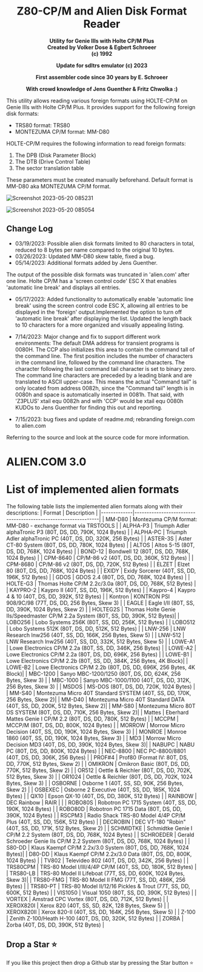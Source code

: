 <div align="center">

# Z80-CP/M and Alien Disk Format Reader

**Utility for Genie IIIs with Holte CP/M Plus**\
**Created by Volker Dose & Egbert Schroeer**\
**(c) 1992**

**Update for sdltrs emulator (c) 2023**

**First assembler code since 30 years by E. Schroeer**

**With crowd knowledge of Jens Guenther & Fritz Chwolka :)**

</div>

This utility allows reading various foreign formats using HOLTE-CP/M on Genie IIIs with Holte CP/M Plus. It provides support for the following foreign disk formats:

- TRS80 format: TRS80
- MONTEZUMA CP/M format: MM-D80

HOLTE-CP/M requires the following information to read foreign formats:

1. The DPB (Disk Parameter Block)
2. The DTB (Drive Control Table)
3. The sector translation table

These parameters must be created manually beforehand.
Default format is MM-D80 aka MONTEZUMA CP/M format.

![Screenshot 2023-05-20 085231](https://github.com/Egbert-Azure/Z80-CP-M-format-reader/assets/55332675/fdabdd6e-a530-444a-bb07-06de9e116463)

![Screenshot 2023-05-20 085054](https://github.com/Egbert-Azure/Z80-CP-M-format-reader/assets/55332675/4bf05a34-fb91-4186-9c38-c7e0487ab310)

## Change Log

- 03/19/2023: Possible alien disk formats limited to 80 characters in total, reduced to 8 bytes per name compared to the original 10 bytes.
- 03/26/2023: Updated MM-D80 skew table, fixed a bug.
- 05/14/2023: Additional formats added by Jens Guenther.

The output of the possible disk formats was truncated in 'alien.com' after one line. Holte CP/M has a 'screen control code' ESC X that enables 'automatic line break' and displays all entries.

- 05/17/2023: Added functionality to automatically enable 'automatic line break' using the screen control code ESC X, allowing all entries to be displayed in the 'foreign' output.Implemented the option to turn off 'automatic line break' after displaying the list. Updated the length back to 10 characters for a more organized and visually appealing listing.

- 7/14/2023: Major change and fix to support different work environments: The default DMA address for transient programs is 0080H. The CCP also initializes this area to contain the command tall of the command line. The first position includes the number of characters in the command line, followed by the command line characters. The character following the last command tail character is set to binary zero. The command line characters are preceded by a leading blank and are translated to ASCII upper-case. This means the actual "Command tail" is only located from address 0082h, since the "Command tail" length is in 0080h and space is automatically inserted in 0081h. That said, with 'Z3PLUS' xtail equ 0082h and with 'CCP' would be xtail equ 0080h KUDOs to Jens Guenther for finding this out and reporting.

- 7/15/2023: bug fixes and update of readme.md; rebranding foreign.com to alien.com

Referring to the source and look at the source code for more information.

# ALIEN.COM 3.0

 # List of implemented alien formats

The following table lists the implemented alien formats along with their descriptions:
| Format      | Description                                                   |
|-------------|---------------------------------------------------------------|
| MM-D80      | Montezuma CP/M format: MM-D80 - exchange format via TRSTOOLS    |
| ALPHA-P3    | Triumph Adler alphaTronic P3 (80T, DS, DD, 790K, 1024 Bytes)    |
| ALPHA-PC    | Triumph Adler alphaTronic PC (40T, DS, DD, 320K, 256 Bytes)    |
| ASTER-3S    | Aster CT-80 System (80T, DS, DD, 780K, 1024 Bytes)             |
| ALTOS       | Altos 5-15 (80T, DS, DD, 768K, 1024 Bytes)                      |
| BOND-12     | Bondwell 12 (80T, DS, DD, 768K, 1024 Bytes)                     |
| CPM-8640    | CP/M-86 v2 (40T, DS, DD, 360K, 512 Bytes)                       |
| CPM-8680    | CP/M-86 v2 (80T, DS, DD, 720K, 512 Bytes)                       |
| ELZET       | Elzet 80 (80T, DS, DD, 768K, 1024 Bytes)                        |
| EXIDY       | Exidy Sorcerer (40T, SS, DD, 196K, 512 Bytes)                    |
| GDOS        | GDOS 2.4 (80T, DS, DD, 768K, 1024 Bytes)                         |
| HOLTE-G3    | Thomas Holte CP/M 2.2c/3.0a (80T, DS, DD, 768K, 512 Bytes)       |
| KAYPRO-2    | Kaypro II (40T, SS, DD, 196K, 512 Bytes)                         |
| Kaypro-4    | Kaypro 4 & 10 (40T, DS, DD, 392K, 512 Bytes)                      |
| Kontron     | KONTRON PSI 908/9C/98 (77T, DS, DD, 256 Bytes, Skew 3)           |
| EAGLE       | Eagle I/II (80T, SS, DD, 390K, 1024 Bytes, Skew 2)               |
| HOLTEG2S    | Thomas Holte Genie IIs/Speedmaster CP/M 2.2a System (80T, SS, DD, 390K, 512 Bytes)|
| LOBO256     | Lobo Systems 256K (80T, SS, DD, 256K, 512 Bytes)                 |
| LOBO512     | Lobo Systems 512K (80T, DS, DD, 512K, 512 Bytes)                 |
| LNW-256     | LNW Research lnw256 (40T, SS, DD, 166K, 256 Bytes, Skew 5)       |
| LNW-512     | LNW Research lnw256 (40T, SS, DD, 332K, 512 Bytes, Skew 5)       |
| LOWE-A1     | Lowe Electronics CP/M 2.2a (80T, SS, DD, 346K, 256 Bytes)       |
| LOWE-A2     | Lowe Electronics CP/M 2.2a (80T, DS, DD, 696K, 256 Bytes)       |
| LOWE-B1     | Lowe Electronics CP/M 2.2b (80T, SS, DD, 384K, 256 Bytes, 4K Block)|
| LOWE-B2     | Lowe Electronics CP/M 2.2b (80T, DS, DD, 696K, 256 Bytes, 4K Block)|
| MBC-1200    | Sanyo MBC-1200/1250 (80T, DS, DD, 624K, 256 Bytes, Skew 3)      |
| MBC-1000    | Sanyo MBC-1000/1100 (40T, DS, DD, 312K, 256 Bytes, Skew 3)      |
| MSDOS       | MS-DOS (80T, DS, DD, 720K, 1024 Bytes)                           |
| MM-S40      | Montezuma Micro 40T Standard SYSTEM (40T, SS, DD, 170K, 256 Bytes, Skew 2)|
| MM-D40      | Montezuma Micro 40T Standard DATA (40T, SS, DD, 200K, 512 Bytes, Skew 2)|
| MM-S80      | Montezuma Micro 80T DS SYSTEM (80T, DS, DD, 710K, 256 Bytes, Skew 2)|
| Mattes      | Eberhard Mattes Genie I CP/M 2.2 (80T, DS, DD, 780K, 512 Bytes) |
| MCCPM       | MCCP/M (80T, DS, DD, 800K, 1024 Bytes)                           |
| MORROW      | Morrow Micro Decision (40T, SS, DD, 190K, 1024 Bytes, Skew 3)   |
| MONROE      | Monroe 1860 (40T, SS, DD, 190K, 1024 Bytes, Skew 3)              |
| MD3         | Morrow Micro Decision MD3 (40T, DS, DD, 390K, 1024 Bytes, Skew 3)|
| NABUPC      | NABU PC (80T, DS, DD, 800K, 1024 Bytes)                          |
| NEC-8800    | NEC PC-8800/8801 (40T, DS, DD, 306K, 256 Bytes)                  |
| PROF#4      | Prof80 (Format IV: 80T, DS, DD, 770K, 512 Bytes, Skew 2)        |
| OMIKRON     | Omikron Basic (80T, DS, DD, 770K, 512 Bytes, Skew 2)            |
| OR512       | Oettle & Reichler (80T, DS, DD, 702K, 512 Bytes, Skew 3)         |
| OR1024      | Oettle & Reichler (80T, DS, DD, 702K, 1024 Bytes, Skew 3)        |
| OSBORNE     | Osborne 1 (40T, SS, SD, 90K, 256 Bytes, Skew 2)                 |
| OSBEXEC     | Osborne 2 Executive (40T, SS, DD, 185K, 1024 Bytes)             |
| QX10        | Epson QX-10 (40T, DS, DD, 380K, 512 Bytes)                      |
| RAINBOW     | DEC Rainbow
| RAIR        |                                                   |
| ROBO80S     | Robotron PC 1715 System (40T, SS, DD, 190K, 1024 Bytes)         |
| ROBO80D     | Robotron PC 1715 Data (80T, DS, DD, 390K, 1024 Bytes)           |
| RSCPM3      | Radio Shack TRS-80 Model 4/4P CP/M Plus (40T, SS, DD, 156K, 512 Bytes) |
| DECROBIN    | DEC VT-180 "Robin" (40T, SS, DD, 171K, 512 Bytes, Skew 2)       |
| SCHMIDTKE   | Schmidtke Genie I CP/M 2.2 System (80T, DS, DD, 768K, 1024 Bytes) |
| SCHROEDER   | Gerald Schroeder Genie IIs CP/M 2.2 System (80T, DS, DD, 768K, 1024 Bytes) |
| S80-DD      | Klaus Kaempf CP/M 2.2x/3.0 System (80T, DS, DD, 768K, 1024 Bytes)|
| D80-DD      | Klaus Kaempf CP/M 2.2x/3.0 Data (80T, DS, DD, 800K, 1024 Bytes) |
| TV802       | Televideo 802 (40T, DS, DD, 342K, 256 Bytes)                    |
| TRS80CPM    | TRS-80 Model I/III/4/4P CP/M (40T, SS, DD, 180K, 512 Bytes)     |
| TRS80-LB    | TRS-80 Model II Lifeboat (77T, SS, DD, 600K, 1024 Bytes, Skew 3)|
| TRS80-FMG   | TRS-80 Model II FMG (77T, SS, DD, 486K, 256 Bytes)              |
| TRS80-PT    | TRS-80 Model II/12/16 Pickles & Trout (77T, SS, DD, 600K, 512 Bytes) |
| VIS1050     | Visual 1050 (80T, SS, DD, 390K, 512 Bytes)                      |
| VORTEX      | Amstrad CPC Vortex (80T, DS, DD, 712K, 512 Bytes)               |
| XEROX820I   | Xerox 820 (40T, SS, SD, 82K, 128 Bytes, Skew 5)                 |
| XEROX820II  | Xerox 820-II (40T, SS, DD, 164K, 256 Bytes, Skew 5)             |
| Z-100       | Zenith Z-100/Heath H-100 (40T, DS, DD, 320K, 512 Bytes)         |
| ZORBA       | Zorba (40T, DS, DD, 390K, 512 Bytes)                            |


## Drop a Star ⭐

If you like this project then drop a Github star by pressing the Star button ⭐
